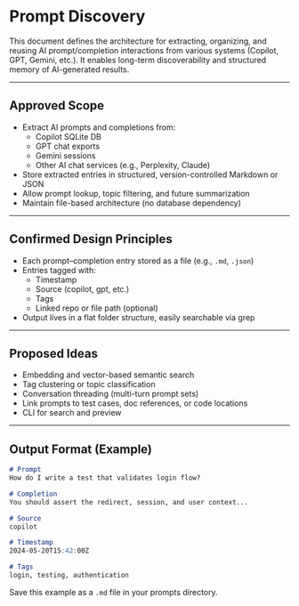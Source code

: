 # Prompt Discovery

This document defines the architecture for extracting, organizing, and reusing AI prompt/completion interactions from various systems (Copilot, GPT, Gemini, etc.). It enables long-term discoverability and structured memory of AI-generated results.

---

## Approved Scope

- Extract AI prompts and completions from:
  - Copilot SQLite DB
  - GPT chat exports
  - Gemini sessions
  - Other AI chat services (e.g., Perplexity, Claude)
- Store extracted entries in structured, version-controlled Markdown or JSON
- Allow prompt lookup, topic filtering, and future summarization
- Maintain file-based architecture (no database dependency)

---

## Confirmed Design Principles

- Each prompt–completion entry stored as a file (e.g., `.md`, `.json`)
- Entries tagged with:
  - Timestamp
  - Source (copilot, gpt, etc.)
  - Tags
  - Linked repo or file path (optional)
- Output lives in a flat folder structure, easily searchable via grep

---

## Proposed Ideas

- Embedding and vector-based semantic search
- Tag clustering or topic classification
- Conversation threading (multi-turn prompt sets)
- Link prompts to test cases, doc references, or code locations
- CLI for search and preview

---

## Output Format (Example)

```markdown
# Prompt
How do I write a test that validates login flow?

# Completion
You should assert the redirect, session, and user context...

# Source
copilot

# Timestamp
2024-05-20T15:42:00Z

# Tags
login, testing, authentication
```

Save this example as a `.md` file in your prompts directory.

